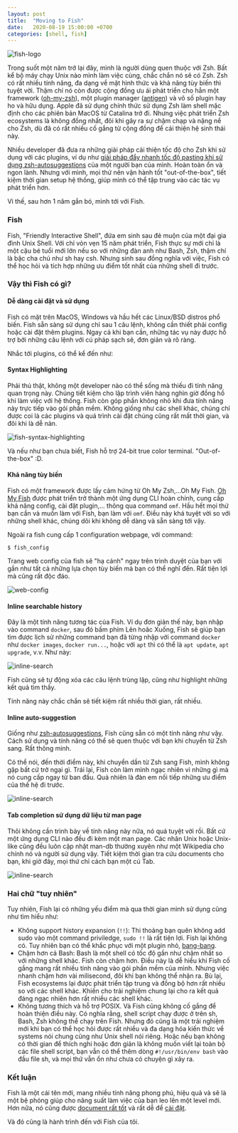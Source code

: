 ```yaml
---
layout: post
title:  "Moving to Fish"
date:   2020-08-19 15:00:00 +0700
categories: [shell, fish]
---
```


![fish-logo](https://raw.githubusercontent.com/bodetaima/bodetaima.github.io/master/static/img/_posts/fish_logo.png)

Trong suốt một năm trở lại đây, mình là người dùng quen thuộc với Zsh. Bất kể bộ máy chạy Unix nào mình làm việc cùng, chắc chắn nó sẽ có Zsh. Zsh có rất nhiều tính năng, đa dạng về mặt hình thức và khả năng tùy biến thì tuyệt vời. Thậm chí nó còn được cộng đồng ưu ái phát triển cho hẳn một framework ([oh-my-zsh](https://github.com/ohmyzsh/ohmyzsh)), một plugin manager ([antigen](https://github.com/zsh-users/antigen)) và vô số plugin hay ho và hữu dụng. Apple đã sử dụng chính thức sử dụng Zsh làm shell mặc định cho các phiên bản MacOS từ Catalina trở đi. Nhưng việc phát triển Zsh ecosystems là không đồng nhất, đôi khi gây ra sự chậm chạp và nặng nề cho Zsh, dù đã có rất nhiều cố gắng từ cộng đồng để cải thiện hệ sinh thái này.

Nhiều developer đã đưa ra những giải pháp cải thiện tốc độ cho Zsh khi sử dụng với các plugins, ví dụ như [giải pháp đẩy nhanh tốc độ pasting khi sử dụng zsh-autosuggestions](https://thienkphan.com/posts/06012019/faster-pasting-with-zsh-auto-suggestions-on.html) của một người bạn của mình. Hoàn toàn ổn và ngon lành. Nhưng với mình, mọi thứ nên vận hành tốt "out-of-the-box", tiết kiệm thời gian setup hệ thống, giúp mình có thể tập trung vào các tác vụ phát triển hơn.

Vì thế, sau hơn 1 năm gắn bó, mình tới với Fish.

### Fish

Fish, "Friendly Interactive Shell", đứa em sinh sau đẻ muộn của một đại gia đình Unix Shell. Với chỉ vỏn vẹn 15 năm phát triển, Fish thực sự mới chỉ là một cậu bé tuổi mới lớn nếu so với những đàn anh như Bash, Zsh, thậm chí là bậc cha chú như sh hay csh. Nhưng sinh sau đồng nghĩa với việc, Fish có thể học hỏi và tích hợp những ưu điểm tốt nhất của những shell đi trước.

### Vậy thì Fish có gì?

#### Dễ dàng cài đặt và sử dụng

Fish có mặt trên MacOS, Windows và hầu hết các Linux/BSD distros phổ biến. Fish sẵn sàng sử dụng chỉ sau 1 câu lệnh, không cần thiết phải config hoặc cài đặt thêm plugins. Ngay cả khi bạn cần, những tác vụ này được hỗ trợ bởi những câu lệnh với cú pháp sạch sẽ, đơn giản và rõ ràng.

Nhắc tới plugins, có thể kể đến như:

#### Syntax Highlighting

Phải thú thật, không một developer nào có thể sống mà thiếu đi tính năng quan trọng này. Chúng tiết kiệm cho lập trình viên hàng nghìn giờ đồng hồ khi làm việc với hệ thống. Fish còn góp phần không nhỏ khi đưa tính năng này trực tiếp vào gói phần mềm. Không giống như các shell khác, chúng chỉ được coi là các plugins và quá trình cài đặt chúng cũng rất mất thời gian, và đôi khi là dễ nản.

![fish-syntax-highlighting](https://raw.githubusercontent.com/bodetaima/bodetaima.github.io/master/static/img/_posts/fish-syntax-highlighting.png)

Và nếu như bạn chưa biết, Fish hỗ trợ 24-bit true color terminal. "Out-of-the-box" :D.

#### Khả năng tùy biến

Fish có một framework được lấy cảm hứng từ Oh My Zsh,...Oh My Fish. [Oh My Fish](https://github.com/oh-my-fish/oh-my-fish) được phát triển trở thành một ứng dụng CLI hoàn chỉnh, cung cấp khả năng config, cài đặt plugin,... thông qua command `omf`. Hầu hết mọi thứ bạn cần và muốn làm với Fish, bạn làm với `omf`. Điều này khá tuyệt vời so với những shell khác, chúng dôi khi không dễ dàng và sẵn sàng tới vậy.

Ngoài ra fish cung cấp 1 configuration webpage, với command:

`$ fish_config`

Trang web config của fish sẽ "hạ cánh" ngay trên trình duyệt của bạn với gần như tất cả những lựa chọn tùy biến mà bạn có thể nghĩ đến. Rất tiện lợi mà cũng rất độc đáo.

![web-config](https://raw.githubusercontent.com/bodetaima/bodetaima.github.io/master/static/img/_posts/web_config.png)

#### Inline searchable history

Đây là một tính năng tương tác của Fish. Ví dụ đơn giản thế này, bạn nhập vào command `docker`, sau đó bấm phím Lên hoăc Xuống, Fish sẽ giúp bạn tìm được lịch sử những command bạn đã từng nhập với command `docker` như `docker images`, `docker run...`, hoặc với `apt` thì có thể là `apt update`, `apt upgrade`, v.v. Như này:

![inline-search](https://raw.githubusercontent.com/bodetaima/bodetaima.github.io/master/static/img/_posts/inline-search.gif)

Fish cũng sẽ tự động xóa các câu lệnh trùng lặp, cũng như highlight những kết quả tìm thấy.

Tính năng này chắc chắn sẽ tiết kiệm rất nhiều thời gian, rất nhiều.

#### Inline auto-suggestion

Giống như [zsh-autosuggestions](https://github.com/zsh-users/zsh-autosuggestions), Fish cũng sẵn có một tính năng như vậy. Cách sử dụng và tính năng có thể sẽ quen thuộc với bạn khi chuyển từ Zsh sang. Rất thông minh.

Có thể nói, đến thời điểm này, khi chuyển dần từ Zsh sang Fish, mình không gặp bất cứ trở ngại gì. Trái lại, Fish còn làm mình ngạc nhiên vì những gì mà nó cung cấp ngay từ ban đầu. Quả nhiên là đàn em nối tiếp những ưu điểm của thế hệ đi trước.

![inline-search](https://raw.githubusercontent.com/bodetaima/bodetaima.github.io/master/static/img/_posts/auto-sugestions.png)

#### Tab completion sử dụng dữ liệu từ man page

Thôi không cần trình bày về tính năng này nữa, nó quá tuyệt vời rồi. Bất cứ một ứng dụng CLI nào đều đi kèm một man page. Các nhân Unix hoặc Unix-like cũng đều luôn cập nhật man-db thường xuyên như một Wikipedia cho chính nó và người sử dụng vậy. Tiết kiệm thời gian tra cứu documents cho bạn, khi giờ đây, mọi thứ chỉ cách bạn một cú Tab.

![inline-search](https://raw.githubusercontent.com/bodetaima/bodetaima.github.io/master/static/img/_posts/tab-completion.png)

### Hai chữ "tuy nhiên"

Tuy nhiên, Fish lại có những yếu điểm mà qua thời gian mình sử dụng cũng như tìm hiểu như:

- Không support history expansion (`!!`): Thi thoảng bạn quên không add sudo vào một command priviledge, `sudo !!` là rất tiện lợi. Fish lại không có. Tuy nhiên bạn có thể khắc phục với một plugin nhỏ, [bang-bang](https://github.com/oh-my-fish/plugin-bang-bang).
- Chậm hơn cả Bash: Bash là một shell có tốc độ gần như chậm nhất so với những shell khác. Fish còn chậm hơn. Điều này là dễ hiểu khi Fish cố gắng mang rất nhiều tính năng vào gói phần mềm của mình. Nhưng việc nhanh chậm hơn vài milisecond, đôi khi bạn không thể nhận ra. Bù lại, Fish ecosystems lại được phát triển tập trung và đồng bộ hơn rất nhiều so với các shell khác. Khiến cho trải nghiệm chung lại cho ra kết quả đáng ngạc nhiên hơn rất nhiều các shell khác.
- Không tương thích và hỗ trợ POSIX. Và Fish cũng không cố gắng để hoàn thiện điều này. Có nghĩa rằng, shell script chạy được ở trên sh, Bash, Zsh không thể chạy trên Fish. Nhưng đó cũng là một trải nghiệm mới khi bạn có thể học hỏi được rất nhiều và đa dạng hóa kiến thức về systems nói chung cũng như Unix shell nói riêng. Hoặc nếu bạn không có thời gian để thích nghi hoặc đơn giản là không muốn viết lại toàn bộ các file shell script, bạn vẫn có thể thêm dòng `#!/usr/bin/env bash` vào đầu file sh, và mọi thứ vẫn ổn như chưa có chuyện gì xảy ra.

### Kết luận

Fish là một cái tên mới, mang nhiều tính năng phong phú, hiệu quả và sẽ là một bệ phóng giúp cho năng suất làm việc của bạn leo lên một level mới. Hơn nữa, nó cũng được [document rất tốt](https://fishshell.com/docs/current/index.html) và rất dễ để [cài đặt](https://fishshell.com/).

Và đó cũng là hành trình đến với Fish của tôi.
